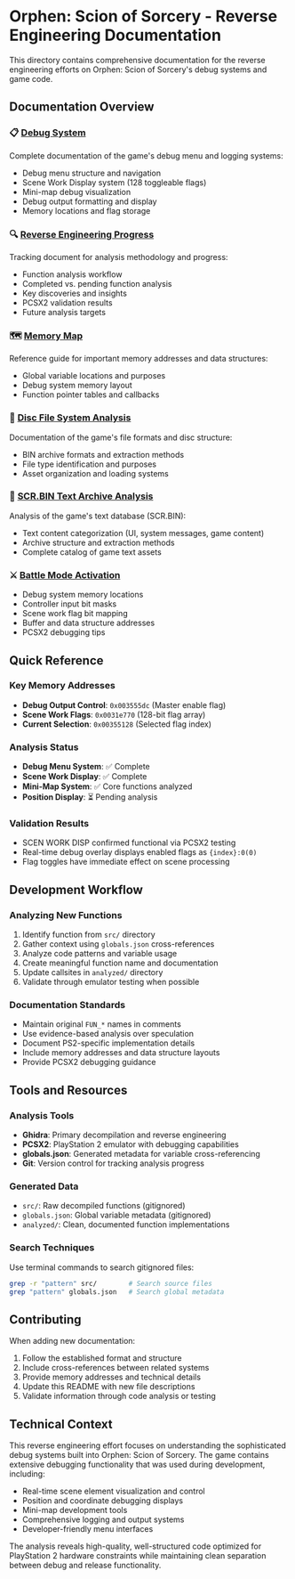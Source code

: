 # Orphen: Scion of Sorcery - Reverse Engineering Documentation

This directory contains comprehensive documentation for the reverse engineering efforts on Orphen: Scion of Sorcery's debug systems and game code.

## Documentation Overview

### 📋 [Debug System](debug_system.md)

Complete documentation of the game's debug menu and logging systems:

- Debug menu structure and navigation
- Scene Work Display system (128 toggleable flags)
- Mini-map debug visualization
- Debug output formatting and display
- Memory locations and flag storage

### 🔍 [Reverse Engineering Progress](reverse_engineering_progress.md)

Tracking document for analysis methodology and progress:

- Function analysis workflow
- Completed vs. pending function analysis
- Key discoveries and insights
- PCSX2 validation results
- Future analysis targets

### 🗺️ [Memory Map](memory_map.md)

Reference guide for important memory addresses and data structures:

- Global variable locations and purposes
- Debug system memory layout
- Function pointer tables and callbacks

### 📄 [Disc File System Analysis](disc_file_system_analysis.md)

Documentation of the game's file formats and disc structure:

- BIN archive formats and extraction methods
- File type identification and purposes
- Asset organization and loading systems

### 📝 [SCR.BIN Text Archive Analysis](scr_bin_text_archive_analysis.md)

Analysis of the game's text database (SCR.BIN):

- Text content categorization (UI, system messages, game content)
- Archive structure and extraction methods
- Complete catalog of game text assets

### ⚔️ [Battle Mode Activation](battle_mode_activation.md)

- Debug system memory locations
- Controller input bit masks
- Scene work flag bit mapping
- Buffer and data structure addresses
- PCSX2 debugging tips

## Quick Reference

### Key Memory Addresses

- **Debug Output Control**: `0x003555dc` (Master enable flag)
- **Scene Work Flags**: `0x0031e770` (128-bit flag array)
- **Current Selection**: `0x00355128` (Selected flag index)

### Analysis Status

- **Debug Menu System**: ✅ Complete
- **Scene Work Display**: ✅ Complete
- **Mini-Map System**: ✅ Core functions analyzed
- **Position Display**: ⏳ Pending analysis

### Validation Results

- SCEN WORK DISP confirmed functional via PCSX2 testing
- Real-time debug overlay displays enabled flags as `{index}:0(0)`
- Flag toggles have immediate effect on scene processing

## Development Workflow

### Analyzing New Functions

1. Identify function from `src/` directory
2. Gather context using `globals.json` cross-references
3. Analyze code patterns and variable usage
4. Create meaningful function name and documentation
5. Update callsites in `analyzed/` directory
6. Validate through emulator testing when possible

### Documentation Standards

- Maintain original `FUN_*` names in comments
- Use evidence-based analysis over speculation
- Document PS2-specific implementation details
- Include memory addresses and data structure layouts
- Provide PCSX2 debugging guidance

## Tools and Resources

### Analysis Tools

- **Ghidra**: Primary decompilation and reverse engineering
- **PCSX2**: PlayStation 2 emulator with debugging capabilities
- **globals.json**: Generated metadata for variable cross-referencing
- **Git**: Version control for tracking analysis progress

### Generated Data

- `src/`: Raw decompiled functions (gitignored)
- `globals.json`: Global variable metadata (gitignored)
- `analyzed/`: Clean, documented function implementations

### Search Techniques

Use terminal commands to search gitignored files:

```bash
grep -r "pattern" src/        # Search source files
grep "pattern" globals.json   # Search global metadata
```

## Contributing

When adding new documentation:

1. Follow the established format and structure
2. Include cross-references between related systems
3. Provide memory addresses and technical details
4. Update this README with new file descriptions
5. Validate information through code analysis or testing

## Technical Context

This reverse engineering effort focuses on understanding the sophisticated debug systems built into Orphen: Scion of Sorcery. The game contains extensive debugging functionality that was used during development, including:

- Real-time scene element visualization and control
- Position and coordinate debugging displays
- Mini-map development tools
- Comprehensive logging and output systems
- Developer-friendly menu interfaces

The analysis reveals high-quality, well-structured code optimized for PlayStation 2 hardware constraints while maintaining clean separation between debug and release functionality.
